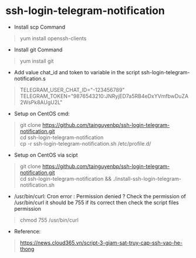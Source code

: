 # ssh-login-telegram-notification
* Install scp Command<br>
> yum install openssh-clients<br>
* Install git Command<br>
> yum install git<br>
* Add value chat_id and token to variable in the script ssh-login-telegram-notification.s<br>
> TELEGRAM_USER_CHAT_ID="-123456789"<br>
> TELEGRAM_TOKEN="9876543210:JNRyjED7a5RB4eDxYVmfbwDuZA2WsPk8AUgU2L"<br>
* Setup on CentOS cmd:<br>
> git clone https://github.com/tainguyenbp/ssh-login-telegram-notification.git<br>
> cd ssh-login-telegram-notification<br>
> cp -r ssh-login-telegram-notification.sh /etc/profile.d/<br>
* Setup on CentOS via scipt<br>
> git clone https://github.com/tainguyenbp/ssh-login-telegram-notification.git<br>
> cd ssh-login-telegram-notification && ./install-ssh-login-telegram-notification.sh<br>
* /usr/bin/curl: Cron error : Permission denied ? Check the permission of /usr/bin/curl it should be 755 if its correct then check the script files permission
> chmod 755 /usr/bin/curl
* Reference:<br>
> https://news.cloud365.vn/script-3-giam-sat-truy-cap-ssh-vao-he-thong


